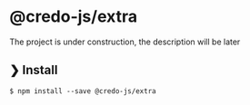 # @credo-js/extra

The project is under construction, the description will be later

## ❯ Install

```
$ npm install --save @credo-js/extra
```
